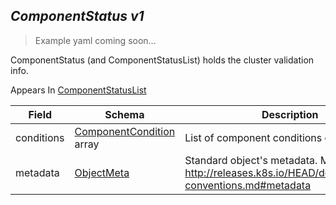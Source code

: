 ## *ComponentStatus v1*

> Example yaml coming soon...



ComponentStatus (and ComponentStatusList) holds the cluster validation info.

<aside class="notice">
Appears In  <a href="#componentstatuslist-v1">ComponentStatusList</a> </aside>

Field        | Schema     | Description
------------ | ---------- | -----------
conditions | [ComponentCondition](#componentcondition-v1) array | List of component conditions observed
metadata | [ObjectMeta](#objectmeta-v1) | Standard object's metadata. More info: http://releases.k8s.io/HEAD/docs/devel/api-conventions.md#metadata

